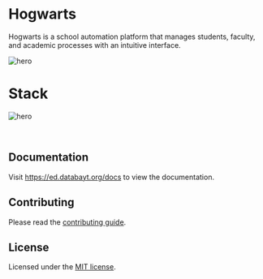 # Hogwarts

Hogwarts is a school automation platform that manages students, faculty, and academic processes with an intuitive interface.
<br>

![hero](public/thumb.png)

# Stack

![hero](public/stack.png)

<br>

## Documentation

Visit https://ed.databayt.org/docs to view the documentation.

## Contributing

Please read the [contributing guide](/CONTRIBUTING.md).

## License

Licensed under the [MIT license](https://github.com/shadcn/ui/blob/main/LICENSE.md).
